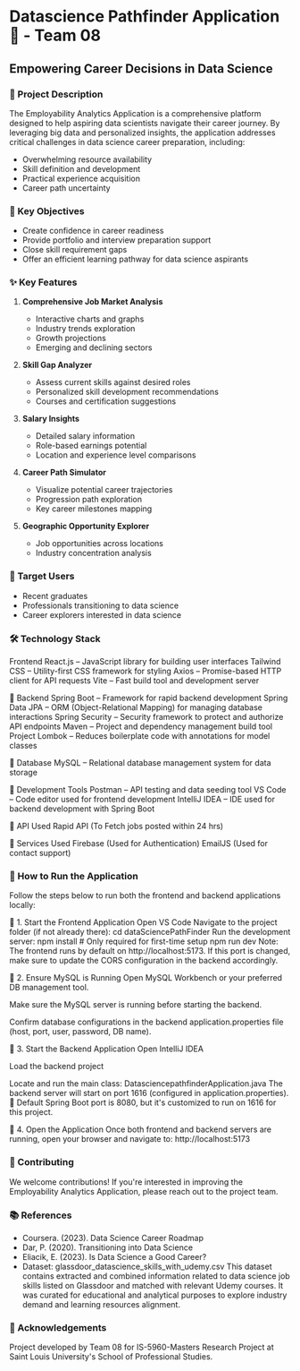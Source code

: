 # Datascience Pathfinder Application 🚀 - Team 08
## Empowering Career Decisions in Data Science

### 📝 Project Description
The Employability Analytics Application is a comprehensive platform designed to help aspiring data scientists navigate their career journey. By leveraging big data and personalized insights, the application addresses critical challenges in data science career preparation, including:
- Overwhelming resource availability
- Skill definition and development
- Practical experience acquisition
- Career path uncertainty

### 🎯 Key Objectives
- Create confidence in career readiness
- Provide portfolio and interview preparation support
- Close skill requirement gaps
- Offer an efficient learning pathway for data science aspirants

### ✨ Key Features

1. **Comprehensive Job Market Analysis**
   - Interactive charts and graphs
   - Industry trends exploration
   - Growth projections
   - Emerging and declining sectors

2. **Skill Gap Analyzer**
   - Assess current skills against desired roles
   - Personalized skill development recommendations
   - Courses and certification suggestions

3. **Salary Insights**
   - Detailed salary information
   - Role-based earnings potential
   - Location and experience level comparisons

4. **Career Path Simulator**
   - Visualize potential career trajectories
   - Progression path exploration
   - Key career milestones mapping

5. **Geographic Opportunity Explorer**
   - Job opportunities across locations
   - Industry concentration analysis

### 👥 Target Users
- Recent graduates
- Professionals transitioning to data science
- Career explorers interested in data science

### 🛠 Technology Stack
Frontend
React.js – JavaScript library for building user interfaces
Tailwind CSS – Utility-first CSS framework for styling
Axios – Promise-based HTTP client for API requests
Vite – Fast build tool and development server

🔹 Backend
Spring Boot – Framework for rapid backend development
Spring Data JPA – ORM (Object-Relational Mapping) for managing database interactions
Spring Security – Security framework to protect and authorize API endpoints
Maven – Project and dependency management build tool
Project Lombok – Reduces boilerplate code with annotations for model classes

🔹 Database
MySQL – Relational database management system for data storage

🔹 Development Tools
Postman – API testing and data seeding tool
VS Code – Code editor used for frontend development
IntelliJ IDEA – IDE used for backend development with Spring Boot

🔹 API Used
Rapid API (To Fetch jobs posted within 24 hrs)

🔹 Services Used
Firebase (Used for Authentication)
EmailJS (Used for contact support)

### 🚀 How to Run the Application
Follow the steps below to run both the frontend and backend applications locally:

🔸 1. Start the Frontend Application
Open VS Code
Navigate to the project folder (if not already there):
cd dataSciencePathFinder
Run the development server:
npm install  # Only required for first-time setup
npm run dev
Note: The frontend runs by default on http://localhost:5173. If this port is changed, make sure to update the CORS configuration in the backend accordingly.

🔸 2. Ensure MySQL is Running
Open MySQL Workbench or your preferred DB management tool.

Make sure the MySQL server is running before starting the backend.

Confirm database configurations in the backend application.properties file (host, port, user, password, DB name).

🔸 3. Start the Backend Application
Open IntelliJ IDEA

Load the backend project

Locate and run the main class: DatasciencepathfinderApplication.java
The backend server will start on port 1616 (configured in application.properties).
🔧 Default Spring Boot port is 8080, but it's customized to run on 1616 for this project.

🔸 4. Open the Application
Once both frontend and backend servers are running, open your browser and navigate to:
http://localhost:5173

### 🤝 Contributing
We welcome contributions! If you're interested in improving the Employability Analytics Application, please reach out to the project team.

### 📚 References
- Coursera. (2023). Data Science Career Roadmap
- Dar, P. (2020). Transitioning into Data Science
- Eliacik, E. (2023). Is Data Science a Good Career?
- Dataset: glassdoor_datascience_skills_with_udemy.csv
This dataset contains extracted and combined information related to data science job skills listed on Glassdoor and matched with relevant Udemy courses. It was curated for educational and analytical purposes to explore industry demand and learning resources alignment.

### 🙏 Acknowledgements
Project developed by Team 08 for IS-5960-Masters Research Project at Saint Louis University's School of Professional Studies.
